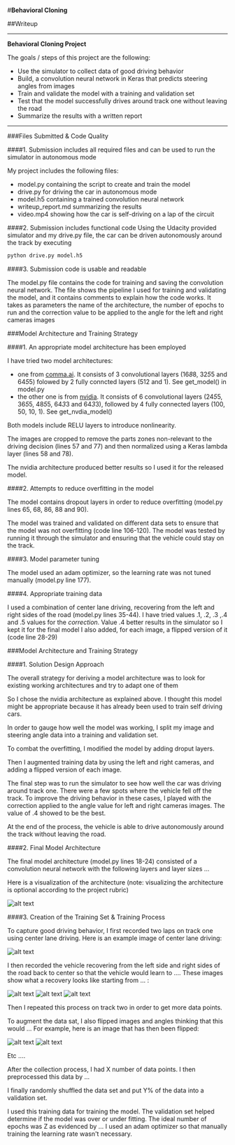 #**Behavioral Cloning** 

##Writeup

---

**Behavioral Cloning Project**

The goals / steps of this project are the following:
* Use the simulator to collect data of good driving behavior
* Build, a convolution neural network in Keras that predicts steering angles from images
* Train and validate the model with a training and validation set
* Test that the model successfully drives around track one without leaving the road
* Summarize the results with a written report


[//]: # (Image References)

[image1]: ./examples/placeholder.png "Model Visualization"
[image2]: ./examples/placeholder.png "Grayscaling"
[image3]: ./examples/placeholder_small.png "Recovery Image"
[image4]: ./examples/placeholder_small.png "Recovery Image"
[image5]: ./examples/placeholder_small.png "Recovery Image"
[image6]: ./examples/placeholder_small.png "Normal Image"
[image7]: ./examples/placeholder_small.png "Flipped Image"

---
###Files Submitted & Code Quality

####1. Submission includes all required files and can be used to run the simulator in autonomous mode

My project includes the following files:
* model.py containing the script to create and train the model
* drive.py for driving the car in autonomous mode
* model.h5 containing a trained convolution neural network 
* writeup_report.md summarizing the results
* video.mp4 showing how the car is self-driving on a lap of the circuit

####2. Submission includes functional code
Using the Udacity provided simulator and my drive.py file, the car can be driven autonomously around the track by executing 
```sh
python drive.py model.h5
```

####3. Submission code is usable and readable

The model.py file contains the code for training and saving the convolution neural network. The file shows the pipeline I used for training and validating the model, and it contains comments to explain how the code works. 
It takes as parameters the name of the architecture, the number of epochs to run and the correction value to be applied to the angle for the left and right cameras images

###Model Architecture and Training Strategy

####1. An appropriate model architecture has been employed

I have tried two model architectures: 

* one from [comma.ai](https://github.com/commaai/research/blob/master/train_steering_model.py). It consists of 3 convolutional layers (16*8*8, 32*5*5 and 64*5*5) folowed  by 2 fully conncted layers (512 and 1). See get_model() in model.py
* the other one is from [nvidia](https://devblogs.nvidia.com/parallelforall/deep-learning-self-driving-cars/). It consists of 6 convolutional layers (24*5*5, 36*5*5, 48*5*5, 64*3*3 and 64*3*3), followed by 4 fully connected layers (100, 50, 10, 1). See get_nvdia_model()

Both models include RELU layers to introduce nonlinearity.

The images are cropped to remove the parts zones non-relevant to the driving decision (lines 57 and 77) and then normalized using a Keras lambda layer (lines 58 and 78). 

The nvidia architecture produced better results so I used it for the released model.

####2. Attempts to reduce overfitting in the model

The model contains dropout layers in order to reduce overfitting (model.py lines 65, 68, 86, 88 and 90). 

The model was trained and validated on different data sets to ensure that the model was not overfitting (code line 106-120). The model was tested by running it through the simulator and ensuring that the vehicle could stay on the track.

####3. Model parameter tuning

The model used an adam optimizer, so the learning rate was not tuned manually (model.py line 177).

####4. Appropriate training data

I used a combination of center lane driving, recovering from the left and right sides of the road (model.py lines 35-44). 
I have tried values .1, .2, .3 ,.4 and .5 values for the *correction*. Value .4 better results in the simulator so I kept it for the final model 
I also added, for each image, a flipped version of it (code line 28-29)


###Model Architecture and Training Strategy

####1. Solution Design Approach

The overall strategy for deriving a model architecture was to look for existing working architectures and try to adapt one of them

So I chose the nvidia architecture as explained above. I thought this model might be appropriate because it has already been used to train self driving cars.

In order to gauge how well the model was working, I split my image and steering angle data into a training and validation set. 

To combat the overfitting, I modified the model by adding droput layers.

Then I augmented training data by using the left and right cameras, and adding a flipped version of each image.

The final step was to run the simulator to see how well the car was driving around track one. There were a few spots where the vehicle fell off the track. To improve the driving behavior in these cases, I played with the correction applied to the angle value for left and right cameras images. The value of .4 showed to be the best.

At the end of the process, the vehicle is able to drive autonomously around the track without leaving the road.

####2. Final Model Architecture

The final model architecture (model.py lines 18-24) consisted of a convolution neural network with the following layers and layer sizes ...

Here is a visualization of the architecture (note: visualizing the architecture is optional according to the project rubric)

![alt text][image1]

####3. Creation of the Training Set & Training Process

To capture good driving behavior, I first recorded two laps on track one using center lane driving. Here is an example image of center lane driving:

![alt text][image2]

I then recorded the vehicle recovering from the left side and right sides of the road back to center so that the vehicle would learn to .... These images show what a recovery looks like starting from ... :

![alt text][image3]
![alt text][image4]
![alt text][image5]

Then I repeated this process on track two in order to get more data points.

To augment the data sat, I also flipped images and angles thinking that this would ... For example, here is an image that has then been flipped:

![alt text][image6]
![alt text][image7]

Etc ....

After the collection process, I had X number of data points. I then preprocessed this data by ...


I finally randomly shuffled the data set and put Y% of the data into a validation set. 

I used this training data for training the model. The validation set helped determine if the model was over or under fitting. The ideal number of epochs was Z as evidenced by ... I used an adam optimizer so that manually training the learning rate wasn't necessary.
